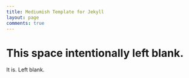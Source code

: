 ```yaml
---
title: Mediumish Template for Jekyll
layout: page
comments: true
---
```


# This space intentionally left blank.

It is. Left blank.
